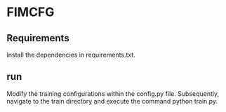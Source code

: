 # FIMCFG
## Requirements
Install the dependencies in requirements.txt.
## run
Modify the training configurations within the config.py file. Subsequently, navigate to the train directory and execute the command python train.py.
